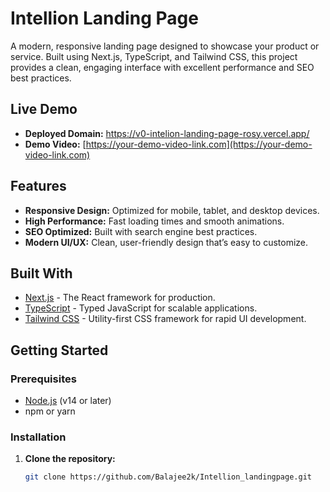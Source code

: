 # Intellion Landing Page

A modern, responsive landing page designed to showcase your product or service. Built using Next.js, TypeScript, and Tailwind CSS, this project provides a clean, engaging interface with excellent performance and SEO best practices.

## Live Demo

- **Deployed Domain:** https://v0-intelion-landing-page-rosy.vercel.app/
- **Demo Video:** [https://your-demo-video-link.com](https://your-demo-video-link.com)

## Features

- **Responsive Design:** Optimized for mobile, tablet, and desktop devices.
- **High Performance:** Fast loading times and smooth animations.
- **SEO Optimized:** Built with search engine best practices.
- **Modern UI/UX:** Clean, user-friendly design that’s easy to customize.

## Built With

- [Next.js](https://nextjs.org/) - The React framework for production.
- [TypeScript](https://www.typescriptlang.org/) - Typed JavaScript for scalable applications.
- [Tailwind CSS](https://tailwindcss.com/) - Utility-first CSS framework for rapid UI development.

## Getting Started

### Prerequisites

- [Node.js](https://nodejs.org/) (v14 or later)
- npm or yarn

### Installation

1. **Clone the repository:**

   ```bash
   git clone https://github.com/Balajee2k/Intellion_landingpage.git
